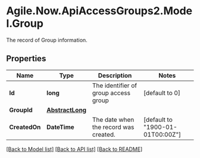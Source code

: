 # Agile.Now.ApiAccessGroups2.Model.Group
The record of Group information.

## Properties

Name | Type | Description | Notes
------------ | ------------- | ------------- | -------------
**Id** | **long** | The identifier of group access group | [default to 0]
**GroupId** | [**AbstractLong**](AbstractLong.md) |  | 
**CreatedOn** | **DateTime** | The date when the record was created. | [default to "1900-01-01T00:00Z"]

[[Back to Model list]](../README.md#documentation-for-models) [[Back to API list]](../README.md#documentation-for-api-endpoints) [[Back to README]](../README.md)

